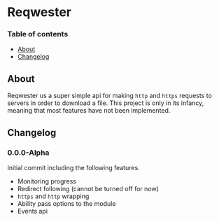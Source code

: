 # Reqwester
### Table of contents
 - [About](##About)
 - [Changelog](##Changelog)

## About
Reqwester us a super simple api for making `http` and `https` requests to servers in order to download a file. This project is only in its infancy, meaning that most features have not been implemented.

## Changelog
### 0.0.0-Alpha
Initial commit including the following features.
 - Monitoring progress
 - Redirect following (cannot be turned off for now)
 - `https` and `http` wrapping
 - Ability pass options to the module
 - Events api